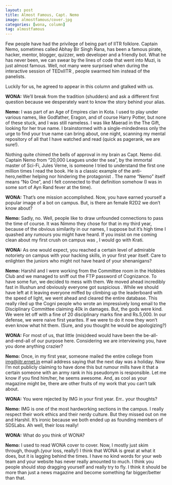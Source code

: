 ```yaml
---
layout: post
title: Almost Famous, Capt. Nemo
image: almostfamous/cover.jpg
categories: [wona, column]
tag: almostfamous
---
```


Few people have had the privilege of being part of IITR folklore. Captain Nemo, sometimes called Abhay Bir Singh Rana, has been a famous pirate, hacker, mentor, blogger, quizzer, web developer and a friendly bot. What he has never been, we can swear by the lines of code that went into Muzi, is just almost famous. Well, not many were surprised when during the interactive session of TEDxIITR , people swarmed him instead of the panelists.

Luckily for us, he agreed to appear in this column and gtalked with us.

**WONA:** We’ll break from the tradition (shudders)  and ask a different first question because we desperately want to know the story behind your alias.

**Nemo:** I was part of an Age of Empires clan in Kota. I used to play under various names, like Godfather, Eragon, and of course Harry Potter, but none of these stuck, and I was still nameless. I was like Maerad in the The Gift, looking for her true name.  I brainstormed with   a single-mindedness only the urge to find your true name can bring about, one night, scanning my mental repository of all that I have watched and read (quick as pagerank, we are sure!).

Nothing quite chimed the bells of approval in my brain as Capt. Nemo did.  Captain Nemo from “20,000 Leagues under the sea”, by the immortal master of Sci-Fi, Jules Verne, is someone I tried to understand the first one million times I read the book. He is a classic example of the anti-hero,neither helping nor hindering the protagonist . The name “Nemo” itself means “No One”, and I felt connected to that definition somehow (I was in some sort of Ayn Rand fever at the time).
 

**WONA:**  That’s one mission accomplished. Now, you have earned yourself a popular image of a bot on campus.  But, is there an female R2D2 we don’t know about?

**Nemo:** Sadly, no.  Well, people like to draw unfounded connections to pass the time of course. It was Nimmo they chose for that in my third year, because of the obvious similarity in our names, I suppose but it’s high time I quashed any rumours you might have heard. If you insist on me coming clean about my first crush on campus was , I would go with Krati.

**WONA:**  As one would expect, you reached a certain level of admirable notoriety on campus with your hacking skills, in your first year itself. Care to enlighten the juniors who might not have heard of your shenanigans?

**Nemo:** Harshil and I were working from the Committee room in  the Hobbies Club and we managed to sniff out the FTP password of Cognizance. To have some fun, we decided to mess with them. We moved ahead incredibly fast in Illushun and obviously everyone got suspicious . While we should have left at it leaving everyone miffed by climbing up the leaderboard with the speed of light, we went ahead and cleared the entire database. This really riled up the Cogni people who wrote an impressively long email to the Disciplinary Committee claiming 40k in damages. But, the gods were kind. We were let off with a fine of 20 disciplinary marks fine and Rs.5,000. In our defense, we were naive first yearites. If we were to do it now they won’t even know what hit them. (Sure, and you thought he would be apologizing?)
 

**WONA:** For most of us, that little (mis)deed would have been the be-all-and-end-all of our purpose here. Considering we are interviewing you, have you done anything crazier?

**Nemo:** Once, in my first year, someone mailed the entire college from img@iitr.ernet.in email address saying that the next day was a holiday. Now I’m not publicly claiming to have done this but rumour mills have it that a certain someone with an army rank in his pseudonym is responsible. Let me know if you find him/her, he seems awesome. And, as cool as your magazine might be, there are other fruits of my work that you can’t talk about.
 

**WONA:** You were rejected by IMG in your first year. Err.. your thoughts?

**Nemo:** IMG is one of the most hardworking sections in the campus. I really respect their work ethics and their nerdy culture. But they missed out on me and Harshil. It’s ironic because we both ended up as founding members of SDSLabs. Ah well, their loss really!
 

**WONA:** What do you think of WONA?

**Nemo:** I used to read WONA cover to cover. Now, I mostly just skim through, though.(your loss, really!) I think that WONA is great at what it does, but it is lagging behind the times. I have no kind words for your web team and your website has never really amounted to much. I think you people should stop dragging yourself and really try to fly. I think it should be more than just a news magazine and become something far bigger/better than that.